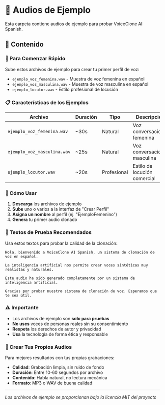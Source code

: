 # 🎤 Audios de Ejemplo

Esta carpeta contiene audios de ejemplo para probar VoiceClone AI Spanish.

## 📁 Contenido

### 🎯 Para Comenzar Rápido

Sube estos archivos de ejemplo para crear tu primer perfil de voz:

- `ejemplo_voz_femenina.wav` - Muestra de voz femenina en español
- `ejemplo_voz_masculina.wav` - Muestra de voz masculina en español
- `ejemplo_locutor.wav` - Estilo profesional de locución

### 📋 Características de los Ejemplos

| Archivo | Duración | Tipo | Descripción |
|---------|----------|------|-------------|
| `ejemplo_voz_femenina.wav` | ~30s | Natural | Voz conversacional femenina |
| `ejemplo_voz_masculina.wav` | ~25s | Natural | Voz conversacional masculina |
| `ejemplo_locutor.wav` | ~20s | Profesional | Estilo de locución comercial |

### 🎨 Cómo Usar

1. **Descarga** los archivos de ejemplo
2. **Sube** uno o varios a la interfaz de "Crear Perfil"
3. **Asigna un nombre** al perfil (ej: "EjemploFemenino")
4. **Genera** tu primer audio clonado

### 📝 Textos de Prueba Recomendados

Usa estos textos para probar la calidad de la clonación:

```
Hola, bienvenido a VoiceClone AI Spanish, un sistema de clonación de voz en español.

La inteligencia artificial nos permite crear voces sintéticas muy realistas y naturales.

Este audio ha sido generado completamente por un sistema de inteligencia artificial.

Gracias por probar nuestro sistema de clonación de voz. Esperamos que te sea útil.
```

### ⚠️ Importante

- Los archivos de ejemplo son **solo para pruebas**
- **No uses** voces de personas reales sin su consentimiento
- **Respeta** los derechos de autor y privacidad
- **Usa** la tecnología de forma ética y responsable

### 🔄 Crear Tus Propios Audios

Para mejores resultados con tus propias grabaciones:

- **Calidad**: Grabación limpia, sin ruido de fondo
- **Duración**: Entre 10-60 segundos por archivo
- **Contenido**: Habla natural, no lectura mecánica
- **Formato**: MP3 o WAV de buena calidad

---

*Los archivos de ejemplo se proporcionan bajo la licencia MIT del proyecto*
